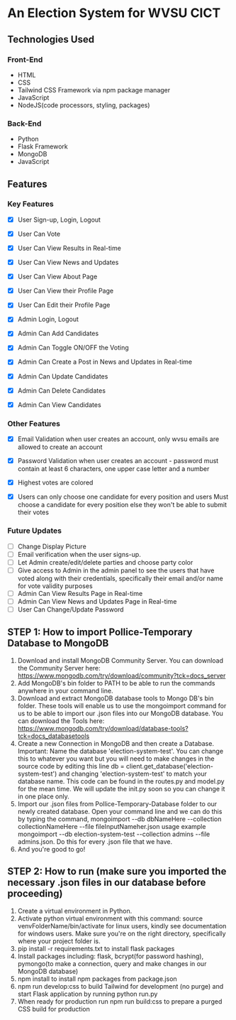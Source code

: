 # An Election System for WVSU CICT 

## Technologies Used

### Front-End
- HTML
- CSS
- Tailwind CSS Framework via npm package manager
- JavaScript
- NodeJS(code processors, styling, packages)

### Back-End
- Python
- Flask Framework
- MongoDB
- JavaScript

## Features

### Key Features
- [x] User Sign-up, Login, Logout
- [x] User Can Vote
- [x] User Can View Results in Real-time
- [x] User Can View News and Updates
- [x] User Can View About Page
- [x] User Can View their Profile Page
- [x] User Can Edit their Profile Page
- [x] Admin Login, Logout
- [x] Admin Can Add Candidates
- [x] Admin Can Toggle ON/OFF the Voting
- [x] Admin Can Create a Post in News and Updates in Real-time
- [x] Admin Can Update Candidates
- [x] Admin Can Delete Candidates
- [x] Admin Can View Candidates


### Other Features
- [x] Email Validation when user creates an account, only wvsu emails are allowed to create an account
- [x] Password Validation when user creates an account - password must contain at least 6 characters, one upper case letter and a number
- [x] Highest votes are colored
- [x] Users can only choose one candidate for every position and users Must choose a candidate for every position else they won't be able to submit their votes


### Future Updates
- [ ] Change Display Picture
- [ ] Email verification when the user signs-up.
- [ ] Let Admin create/edit/delete parties and choose party color
- [ ] Give access to Admin in the admin panel to see the users that have voted along with their credentials, specifically their email and/or name for vote validity purposes
- [ ] Admin Can View Results Page in Real-time
- [ ] Admin Can View News and Updates Page in Real-time
- [ ] User Can Change/Update Password

## STEP 1: How to import Pollice-Temporary Database to MongoDB

1. Download and install MongoDB Community Server. You can download the Community Server here: https://www.mongodb.com/try/download/community?tck=docs_server
2. Add MongoDB's bin folder to PATH to be able to run the commands anywhere in your command line.
3. Download and extract MongoDB database tools to Mongo DB's bin folder. These tools will enable us to use the mongoimport command for us to be able to import our .json files into our MongoDB database. You can download the Tools here: https://www.mongodb.com/try/download/database-tools?tck=docs_databasetools
4. Create a new Connection in MongoDB and then create a Database. Important: Name the database 'election-system-test'. You can change this to whatever you want but you will need to make changes in the source code by editing this line db = client.get_database('election-system-test') and changing 'election-system-test' to match your database name. This code can be found in the routes.py and model.py for the mean time. We will update the init.py soon so you can change it in one place only.
5. Import our .json files from Pollice-Temporary-Database folder to our newly created database. Open your command line and we can do this by typing the command, mongoimport --db dbNameHere --collection collectionNameHere --file fileInputNameher.json usage example mongoimport --db election-system-test --collection admins --file admins.json. Do this for every .json file that we have.
6. And you're good to go!

## STEP 2: How to run (make sure you imported the necessary .json files in our database before proceeding)

1. Create a virtual environment in Python.
2. Activate python virtual environment with this command: source venvFolderName/bin/activate for linux users, kindly see documentation for windows users. Make sure you're on the right directory, specifically where your project folder is.
3. pip install -r requirements.txt to install flask packages
4. Install packages including: flask, bcrypt(for password hashing), pymongo(to make a connection, query and make changes in our MongoDB database)
5. npm install to install npm packages from package.json
6. npm run develop:css to build Tailwind for development (no purge) and start Flask application by running python run.py
7. When ready for production run npm run build:css to prepare a purged CSS build for production

